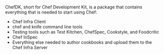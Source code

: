 ChefDK, short for Chef Development Kit, is a package that contains
everything that is needed to start using Chef:

-   Chef Infra Client
-   chef and knife command line tools
-   Testing tools such as Test Kitchen, ChefSpec, Cookstyle, and
    Foodcritic
-   Chef InSpec
-   Everything else needed to author cookbooks and upload them to the
    Chef Infra Server